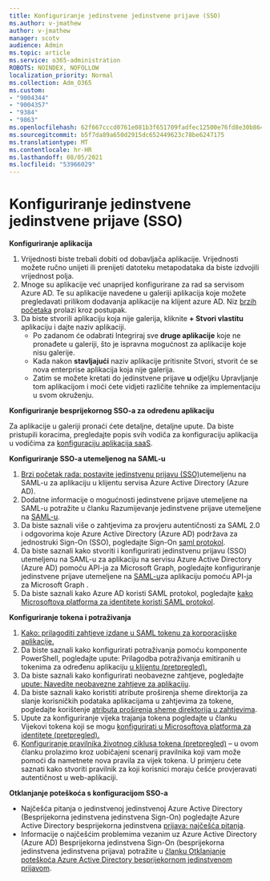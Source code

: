 ```yaml
---
title: Konfiguriranje jedinstvene jedinstvene prijave (SSO)
ms.author: v-jmathew
author: v-jmathew
manager: scotv
audience: Admin
ms.topic: article
ms.service: o365-administration
ROBOTS: NOINDEX, NOFOLLOW
localization_priority: Normal
ms.collection: Adm_O365
ms.custom:
- "9004344"
- "9004357"
- "9384"
- "9863"
ms.openlocfilehash: 62f667cccd0761e081b3f651709fadfec12500e76fd8e30b8649a28e99001e4c
ms.sourcegitcommit: b5f7da89a650d2915dc652449623c78be6247175
ms.translationtype: MT
ms.contentlocale: hr-HR
ms.lasthandoff: 08/05/2021
ms.locfileid: "53966029"
---
```

# <a name="configure-seamless-single-sign-on-sso"></a>Konfiguriranje jedinstvene jedinstvene prijave (SSO)

**Konfiguriranje aplikacija**

1. Vrijednosti biste trebali dobiti od dobavljača aplikacije. Vrijednosti možete ručno unijeti ili prenijeti datoteku metapodataka da biste izdvojili vrijednost polja.
2. Mnoge su aplikacije već unaprijed konfigurirane za rad sa servisom Azure AD. Te su aplikacije navedene u galeriji aplikacija koje možete pregledavati prilikom dodavanja aplikacije na klijent azure AD. Niz [brzih početaka](https://docs.microsoft.com/azure/active-directory/manage-apps/add-application-portal-configure) prolazi kroz postupak.
3. Da biste stvorili aplikaciju koja nije galerija, kliknite **+ Stvori vlastitu** aplikaciju i dajte naziv aplikaciji.
    - Po zadanom će odabrati Integriraj sve **druge aplikacije** koje ne pronađete u galeriji, što je ispravna mogućnost za aplikacije koje nisu galerije.
    - Kada nakon **stavljajući** naziv aplikacije pritisnite Stvori, stvorit će se nova enterprise aplikacija koja nije galerija.
    - Zatim se možete kretati do jedinstvene  prijave **u** odjeljku Upravljanje tom aplikacijom i moći ćete vidjeti različite tehnike za implementaciju u svom okruženju.

**Konfiguriranje besprijekornog SSO-a za određenu aplikaciju**

Za aplikacije u galeriji pronaći ćete detaljne, detaljne upute. Da biste pristupili koracima, pregledajte popis svih vodiča za konfiguraciju aplikacija u vodičima za [konfiguraciju aplikacija saaS](https://docs.microsoft.com/azure/active-directory/saas-apps/tutorial-list).

**Konfiguriranje SSO-a utemeljenog na SAML-u**

1. [Brzi početak rada: postavite jedinstvenu prijavu (SSO)](https://docs.microsoft.com/azure/active-directory/manage-apps/add-application-portal-setup-sso)utemeljenu na SAML-u za aplikaciju u klijentu servisa Azure Active Directory (Azure AD).
2. Dodatne informacije o mogućnosti jedinstvene prijave utemeljene na SAML-u potražite u članku Razumijevanje jedinstvene prijave utemeljene na [SAML-u](https://docs.microsoft.com/azure/active-directory/manage-apps/configure-saml-single-sign-on).
3. Da biste saznali više o zahtjevima za provjeru autentičnosti za SAML 2.0 i odgovorima koje Azure Active Directory (Azure AD) podržava za jednostruki Sign-On (SSO), pogledajte Sign-On [saml protokol](https://docs.microsoft.com/azure/active-directory/develop/single-sign-on-saml-protocol).
4. Da biste saznali kako stvoriti i konfigurirati jedinstvenu prijavu (SSO) utemeljenu na SAML-u za aplikaciju na servisu Azure Active Directory (Azure AD) pomoću API-ja za Microsoft Graph, pogledajte konfiguriranje jedinstvene prijave utemeljene na [SAML-u](https://docs.microsoft.com/graph/application-saml-sso-configure-api)za aplikaciju pomoću API-ja za Microsoft Graph .
5. Da biste saznali kako Azure AD koristi SAML protokol, pogledajte [kako Microsoftova platforma za identitete koristi SAML protokol](https://docs.microsoft.com/azure/active-directory/develop/active-directory-saml-protocol-reference).

**Konfiguriranje tokena i potraživanja**

1. [Kako: prilagoditi zahtjeve izdane u SAML tokenu za korporacijske aplikacije.](https://docs.microsoft.com/azure/active-directory/develop/active-directory-saml-claims-customization)
2. Da biste saznali kako konfigurirati potraživanja pomoću komponente PowerShell, pogledajte upute: Prilagodba potraživanja emitiranih u tokenima za određenu aplikaciju [u klijentu (pretpregled).](https://docs.microsoft.com/azure/active-directory/develop/active-directory-claims-mapping)
3. Da biste saznali kako konfigurirati neobavezne zahtjeve, pogledajte [upute: Navedite neobavezne zahtjeve za aplikaciju](https://docs.microsoft.com/azure/active-directory/develop/active-directory-optional-claims).
4. Da biste saznali kako koristiti atribute proširenja sheme direktorija za slanje korisničkih podataka aplikacijama u zahtjevima za tokene, pogledajte korištenje [atributa proširenja sheme direktorija u zahtjevima](https://docs.microsoft.com/azure/active-directory/develop/active-directory-schema-extensions).
5. Upute za konfiguriranje vijeka trajanja tokena pogledajte u članku Vijekovi tokena koji se mogu [konfigurirati u Microsoftova platforma za identitete (pretpregled).](https://docs.microsoft.com/azure/active-directory/develop/active-directory-configurable-token-lifetimes)
6. [Konfiguriranje pravilnika životnog ciklusa tokena (pretpregled)](https://docs.microsoft.com/azure/active-directory/develop/configure-token-lifetimes) – u ovom članku prolazimo kroz uobičajeni scenarij pravilnika koji vam može pomoći da nametnete nova pravila za vijek tokena. U primjeru ćete saznati kako stvoriti pravilnik za koji korisnici moraju češće provjeravati autentičnost u web-aplikaciji.

**Otklanjanje poteškoća s konfiguracijom SSO-a**

- Najčešća pitanja o jedinstvenoj jedinstvenoj Azure Active Directory (Besprijekorna jedinstvena jedinstvena Sign-On) pogledajte Azure Active Directory besprijekorna jedinstvena [prijava: najčešća pitanja](https://docs.microsoft.com/azure/active-directory/hybrid/how-to-connect-sso-faq).
- Informacije o najčešćim problemima vezanim uz Azure Active Directory (Azure AD) Besprijekorna jedinstvena Sign-On (besprijekorna jedinstvena jedinstvena prijava) potražite u [članku Otklanjanje poteškoća Azure Active Directory besprijekornom jedinstvenom prijavom](https://docs.microsoft.com/azure/active-directory/hybrid/tshoot-connect-sso).
